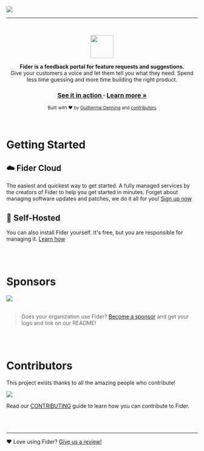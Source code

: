 <img src="etc/homepage.png">

<br/>
<hr/>
<br/>

<p align="center">
  <img style="height:60px;display:inline-block;" src="etc/logo-small.png" />
  <div align="center">
    <strong>Fider is a feedback portal for feature requests and suggestions.</strong>
  </div>
  <div align="center">Give your customers a voice and let them tell you what they need. Spend less time guessing and more time building the right product.</div>
</p>
<div align="center">
  <h3>
    <a href="https://feedback.fider.io/">
      See it in action
    </a>
    <span> &middot; </span>
    <a href="https://fider.io">
      Learn more »
    </a>
  </h3>
</div>

<div align="center">
  <sub>Built with ❤️ by <a href="https://github.com/goenning">Guilherme Oenning</a> and <a href="https://github.com/getfider/fider/graphs/contributors">contributors</a></sub>
</div>

<br/>
<br/>

# Getting Started

## ☁️ **Fider Cloud**

The easiest and quickest way to get started. A fully managed services by the creators of Fider to help you get started in minutes. Forget about managing software updates and patches, we do it all for you! [Sign up now](https://fider.io/#get-started)

## 🏢 **Self-Hosted**

You can also install Fider yourself. It's free, but you are responsible for managing it. [Learn how](https://fider.io/docs/hosting-instance)

<br/>
<br/>

# Sponsors

<a href="https://browserstack.com" target="_blank">
  <img src="etc/browserstack.png">
</a>

<br />
<br />

> Does your organization use Fider? [Become a sponsor](https://opencollective.com/fider) and get your logo and link on our README!

<br/>
<br/>

# Contributors

This project exists thanks to all the amazing people who contribute!

<a href="https://github.com/getfider/fider/graphs/contributors"><img src="https://opencollective.com/fider/contributors.svg?width=890&button=false" /></a>

Read our [CONTRIBUTING](CONTRIBUTING.md) guide to learn how you can contribute to Fider.

<br/>
<br/>

---

❤️ Love using Fider? [Give us a review!](https://love.fider.io/r/sp8FmI)
